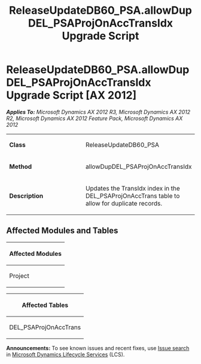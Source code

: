 ﻿---
title: ReleaseUpdateDB60_PSA.allowDupDEL_PSAProjOnAccTransIdx Upgrade Script
TOCTitle: ReleaseUpdateDB60_PSA.allowDupDEL_PSAProjOnAccTransIdx Upgrade Script
ms:assetid: ea6a7190-18d3-8647-3e18-374225ee6796
ms:mtpsurl: https://msdn.microsoft.com/en-us/library/JJ719884(v=AX.60)
ms:contentKeyID: 49711957
ms.date: 05/18/2015
mtps_version: v=AX.60
---

# ReleaseUpdateDB60\_PSA.allowDupDEL\_PSAProjOnAccTransIdx Upgrade Script [AX 2012]


_**Applies To:** Microsoft Dynamics AX 2012 R3, Microsoft Dynamics AX 2012 R2, Microsoft Dynamics AX 2012 Feature Pack, Microsoft Dynamics AX 2012_

<table>
<colgroup>
<col style="width: 50%" />
<col style="width: 50%" />
</colgroup>
<tbody>
<tr class="odd">
<td><p><strong>Class</strong></p></td>
<td><p>ReleaseUpdateDB60_PSA</p></td>
</tr>
<tr class="even">
<td><p><strong>Method</strong></p></td>
<td><p>allowDupDEL_PSAProjOnAccTransIdx</p></td>
</tr>
<tr class="odd">
<td><p><strong>Description</strong></p></td>
<td><p>Updates the TransIdx index in the DEL_PSAProjOnAccTrans table to allow for duplicate records.</p></td>
</tr>
</tbody>
</table>


## Affected Modules and Tables

<table>
<colgroup>
<col style="width: 100%" />
</colgroup>
<thead>
<tr class="header">
<th><p>Affected Modules</p></th>
</tr>
</thead>
<tbody>
<tr class="odd">
<td><p>Project</p></td>
</tr>
</tbody>
</table>


<table>
<colgroup>
<col style="width: 100%" />
</colgroup>
<thead>
<tr class="header">
<th><p>Affected Tables</p></th>
</tr>
</thead>
<tbody>
<tr class="odd">
<td><p>DEL_PSAProjOnAccTrans</p></td>
</tr>
</tbody>
</table>

  
**Announcements:** To see known issues and recent fixes, use [Issue search](http://go.microsoft.com/fwlink/?linkid=389258) in [Microsoft Dynamics Lifecycle Services](http://go.microsoft.com/fwlink/?linkid=306505) (LCS).


